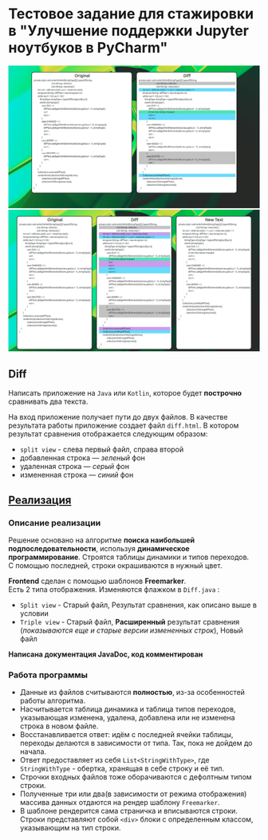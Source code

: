 # Тестовое задание для стажировки в "Улучшение поддержки Jupyter ноутбуков в PyCharm"

![](readme_resources/SpitView.png)
![](readme_resources/TripleView.png)

## Diff

Написать приложение на `Java` или `Kotlin`, которое будет **построчно** сравнивать два текста.

На вход приложение получает пути до двух файлов. В качестве результата работы приложение создает
файл `diff.html`. В котором результат сравнения отображается следующим образом:

* `split view` - слева первый файл, справа второй
* добавленная строка — *зеленый* фон
* удаленная строка — *серый* фон
* измененная строка — *синий* фон

## [Реализация](src/main/java/Diff.java)

### Описание реализации

Решение основано на алгоритме **поиска наибольшей подпоследовательности**, используя **динамическое
программирование**. Строятся таблицы динамики и типов переходов. \
С помощью последней, строки окрашиваются в нужный цвет.

**Frontend** сделан с помощью шаблонов **Freemarker**. \
Есть 2 типа отображения. Изменяются флажком в `Diff.java` :

* `Split view` - Старый файл, Результат сравнения, как описано выше в условии
* `Triple view` - Старый файл, **Расширенный** результат сравнения (*показываются еще и старые
  версии измененных строк*), Новый файл

**Написана документация JavaDoc, код комментирован**

### Работа программы

* Данные из файлов считываются **полностью**, из-за особенностей работы алгоритма.
* Насчитывается таблица динамика и таблица типов переходов, указывающая изменена, удалена, добавлена
  или не изменена строка в новом файле.
* Восстанавливается ответ: идём с последней ячейки таблицы, переходы делаются в зависимости от типа.
  Так, пока не дойдем до начала.
* Ответ предоставляет из себя `List<StringWithType>`, где `StringWithType` - обертка, хранящая в
  себе строку и её тип.
* Строчки входных файлов тоже оборачиваются с дефолтным типом строки.
* Полученные три или два(в зависимости от режима отображения) массива данных отдаются на рендер
  шаблону `Freemarker`.
* В шаблоне рендерится сама страничка и вписываются строки. Строки представляют собой `<div>`
  блоки с определенным классом, указывающим на тип строки.